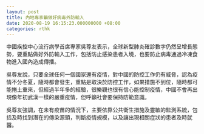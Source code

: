 ```yaml
---
layout: post
title: 內地專家籲做好病毒外防輸入
date: 2020-08-19 16:15:23.000000000 +08:00
categories: rthk
---
```


中國疾控中心流行病學首席專家吳尊友表示，全球新型肺炎確診數字仍然呈增長態勢，要重點做好外防輸入工作，包括防止感染患者入境，也要防止病毒通過冷凍食物進入國內造成傳播。

吳尊友說，只要全球任何一個國家還有疫情，對中國的防控工作仍有威脅，認為疫情不分冬夏，隨時都會發生，重點是取決於防控工作，如果措施不到位，隨時都可能捲土重來，但經過半年多的經驗，很樂觀也很有信心能控制疫情，中國不會再出現像年初武漢一樣的嚴重疫情，但呼籲社會要保持防範意識。

吳尊友強調，在未有疫苗的情況下，主要依靠公共衛生措施及靈敏的監測系統，包括及時找到潛在的傳染源頭，判斷疫情規模，以及讓出現相關症狀的患者及時就醫。
